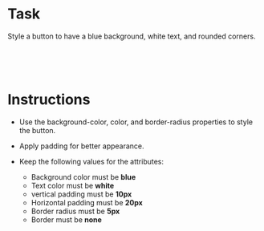 # Task

Style a button to have a blue background, white text, and rounded corners.

&nbsp;

&nbsp;

# Instructions

- Use the background-color, color, and border-radius properties to style the button.

- Apply padding for better appearance.

- Keep the following values for the attributes:

  - Background color must be **blue**
  - Text color must be **white**
  - vertical padding must be **10px**
  - Horizontal padding must be **20px**
  - Border radius must be **5px**
  - Border must be **none**
